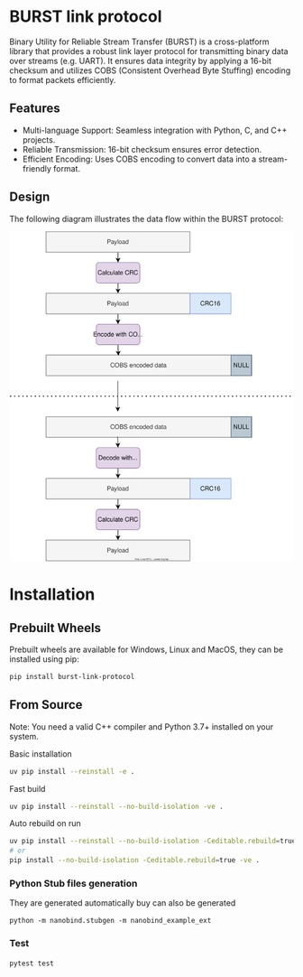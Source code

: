 # BURST link protocol 
Binary Utility for Reliable Stream Transfer (BURST) is a cross-platform library that provides a robust link layer protocol for transmitting binary data over streams (e.g. UART). It ensures data integrity by applying a 16-bit checksum and utilizes COBS (Consistent Overhead Byte Stuffing) encoding to format packets efficiently.


## Features
* Multi-language Support: Seamless integration with Python, C, and C++ projects.
* Reliable Transmission: 16-bit checksum ensures error detection.
* Efficient Encoding: Uses COBS encoding to convert data into a stream-friendly format.

## Design
The following diagram illustrates the data flow within the BURST protocol:

![design](docs/design.svg "design")

# Installation

## Prebuilt Wheels

Prebuilt wheels are available for Windows, Linux and MacOS, they can be installed using pip:
```sh
pip install burst-link-protocol
```

## From Source
Note: You need a valid C++ compiler and Python 3.7+ installed on your system.

Basic installation
```sh
uv pip install --reinstall -e .
```

Fast build
```sh
uv pip install --reinstall --no-build-isolation -ve .
```

Auto rebuild on run
```sh
uv pip install --reinstall --no-build-isolation -Ceditable.rebuild=true -ve .
# or 
pip install --no-build-isolation -Ceditable.rebuild=true -ve .
``` 


### Python Stub files generation

They are generated automatically buy can also be generated 

```
python -m nanobind.stubgen -m nanobind_example_ext
```

### Test

```sh
pytest test
```



